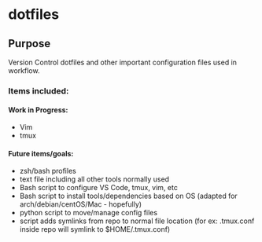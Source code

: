# dotfiles

## Purpose
Version Control dotfiles and other important configuration files used in workflow.


### Items included:
#### Work in Progress:
* Vim 
* tmux


#### Future items/goals:
* zsh/bash profiles
* text file including all other tools normally used
* Bash script to configure VS Code, tmux, vim, etc
* Bash script to install tools/dependencies based on OS (adapted for arch/debian/centOS/Mac - hopefully)
* python script to move/manage config files
* script adds symlinks from repo to normal file location (for ex: .tmux.conf inside repo will symlink to $HOME/.tmux.conf)

